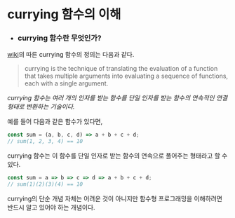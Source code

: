 # currying 함수의 이해

* ### currying 함수란 무엇인가?
[wiki](https://en.wikipedia.org/wiki/Currying)의 따른 currying 함수의 정의는 다음과 같다. 
> currying is the technique of translating the evaluation of 
a function that takes multiple arguments into evaluating a sequence of functions,
 each with a single argument.
 
_currying 함수는 여러 개의 인자를 받는 함수를 단일 인자를 받는 함수의 연속적인 연결형태로 변환하는 기술이다._

예를 들어 다음과 같은 함수가 있다면,
```javascript
const sum = (a, b, c, d) => a + b + c + d;
// sum(1, 2, 3, 4) == 10
```

currying 함수는 이 함수를 단일 인자로 받는 함수의 연속으로 풀어주는 형태라고 할 수 있다.
```javascript
const sum = a => b => c => d => a + b + c + d;
// sum(1)(2)(3)(4) == 10
```

currying의 단순 개념 자체는 어려운 것이 아니지만 함수형 프로그래밍을 이해하려면 반드시 알고 있어야 하는 개념이다.